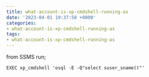 ```yaml
---
title: what-account-is-xp-cmdshell-running-as
date: '2023-04-01 19:37:58 +0000'
categories:
- what-account-is-xp-cmdshell-running-as
tags:
- what-account-is-xp-cmdshell-running-as
---
```



from SSMS run;

`EXEC xp_cmdshell 'osql -E -Q"select suser_sname()"'`